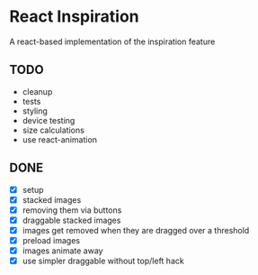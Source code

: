 # React Inspiration 

A react-based implementation of the inspiration feature

## TODO

* cleanup
* tests
* styling
* device testing
* size calculations
* use react-animation

## DONE

* [x] setup
* [x] stacked images
* [x] removing them via buttons
* [x] draggable stacked images
* [x] images get removed when they are dragged over a threshold
* [x] preload images
* [x] images animate away
* [x] use simpler draggable without top/left hack
